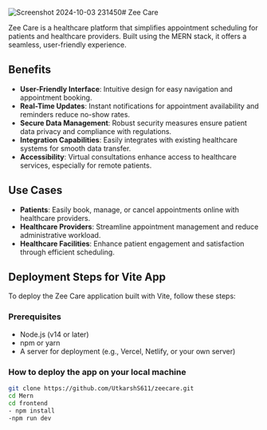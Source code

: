 ![Screenshot 2024-10-03 231450](https://github.com/user-attachments/assets/63695520-684e-498f-9826-16e9985568b9)# Zee Care

Zee Care is a healthcare platform that simplifies appointment scheduling for patients and healthcare providers. Built using the MERN stack, it offers a seamless, user-friendly experience.

## Benefits

- **User-Friendly Interface**: Intuitive design for easy navigation and appointment booking.
- **Real-Time Updates**: Instant notifications for appointment availability and reminders reduce no-show rates.
- **Secure Data Management**: Robust security measures ensure patient data privacy and compliance with regulations.
- **Integration Capabilities**: Easily integrates with existing healthcare systems for smooth data transfer.
- **Accessibility**: Virtual consultations enhance access to healthcare services, especially for remote patients.

## Use Cases

- **Patients**: Easily book, manage, or cancel appointments online with healthcare providers.
- **Healthcare Providers**: Streamline appointment management and reduce administrative workload.
- **Healthcare Facilities**: Enhance patient engagement and satisfaction through efficient scheduling.

## Deployment Steps for Vite App

To deploy the Zee Care application built with Vite, follow these steps:

### Prerequisites

- Node.js (v14 or later)
- npm or yarn
- A server for deployment (e.g., Vercel, Netlify, or your own server)

### How to deploy the app on your local machine

```bash
git clone https://github.com/UtkarshS611/zeecare.git
cd Mern
cd frontend
- npm install
-npm run dev
